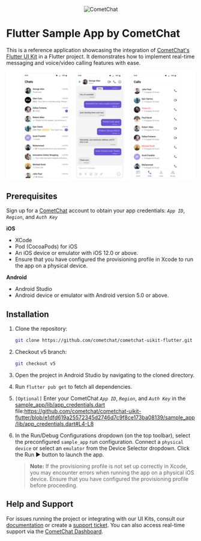 
<p align="center">
  <img alt="CometChat" src="https://assets.cometchat.io/website/images/logos/banner.png">
</p>

# Flutter Sample App by CometChat

This is a reference application showcasing the integration of [CometChat's Flutter UI Kit](https://www.cometchat.com/docs/ui-kit/flutter/5.0/overview) in a Flutter project. It demonstrates how to implement real-time messaging and voice/video calling features with ease.

<div style="display: flex; align-items: center; justify-content: center">
   <img src="../screenshots/overview_cometchat_screens.png" />
</div>


## Prerequisites

Sign up for a [CometChat](https://app.cometchat.com/) account to obtain your app credentials: _`App ID`_, _`Region`_, and _`Auth Key`_

**iOS**
- XCode
- Pod (CocoaPods) for iOS
- An iOS device or emulator with iOS 12.0 or above.
- Ensure that you have configured the provisioning profile in Xcode to run the app on a physical device.

**Android**
- Android Studio
- Android device or emulator with Android version 5.0 or above.


## Installation

1. Clone the repository:
   ```sh
   git clone https://github.com/cometchat/cometchat-uikit-flutter.git
   ```

2. Checkout v5 branch:
   ```sh
   git checkout v5
   ```

3. Open the project in Android Studio by navigating to the cloned directory.

4. Run `flutter pub get` to fetch all dependencies.

5. `[Optional]` Enter your CometChat _`App ID`_, _`Region`_, and _`Auth Key`_ in the [sample_app/lib/app_credentials.dart](https://github.com/cometchat/cometchat-uikit-flutter/sample_app/lib/app_credentials.dart) file:https://github.com/cometchat/cometchat-uikit-flutter/blob/e1dfd619a25572345d2746d7c9f8ce173ba08139/sample_app/lib/app_credentials.dart#L4-L8

6. In the Run/Debug Configurations dropdown (on the top toolbar), select the preconfigured `sample_app` run configuration. Connect a `physical device` or select an `emulator` from the Device Selector dropdown. Click the Run ▶ button to launch the app.

   > **Note:** If the provisioning profile is not set up correctly in Xcode, you may encounter errors when running the app on a physical iOS device. Ensure that you have configured the provisioning profile before proceeding.


## Help and Support

For issues running the project or integrating with our UI Kits, consult our [documentation](https://www.cometchat.com/docs/ui-kit/flutter/5.0/getting-started) or create a [support ticket](https://help.cometchat.com/hc/en-us). You can also access real-time support via the [CometChat Dashboard](http://app.cometchat.com/).

